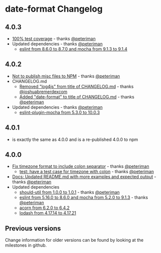 # date-format Changelog

## 4.0.3

- [100% test coverage](https://github.com/nomiddlename/date-format/pull/42) - thanks [@peteriman](https://github.com/peteriman)
- Updated dependencies - thanks [@peteriman](https://github.com/peteriman)
  - [eslint from 8.6.0 to 8.7.0 and mocha from 9.1.3 to 9.1.4](https://github.com/nomiddlename/date-format/pull/41) 

## 4.0.2

- [Not to publish misc files to NPM](https://github.com/nomiddlename/date-format/pull/39) - thanks [@peteriman](https://github.com/peteriman)
- CHANGELOG.md
  - [Removed "log4js" from title of CHANGELOG.md](https://github.com/nomiddlename/date-format/pull/37) - thanks [@joshuabremerdexcom](https://github.com/joshuabremerdexcom)
  - [Added "date-format" to title of CHANGELOG.md](https://github.com/nomiddlename/date-format/commit/64a95d0386853692d7d65174f94a0751e775f7ce#diff-06572a96a58dc510037d5efa622f9bec8519bc1beab13c9f251e97e657a9d4ed) - thanks [@peteriman](https://github.com/peteriman)
- Updated dependencies - thanks [@peteriman](https://github.com/peteriman)
  - [eslint-plugin-mocha from 5.3.0 to 10.0.3](https://github.com/nomiddlename/date-format/pull/38) 

## 4.0.1

- is exactly the same as 4.0.0 and is a re-published 4.0.0 to npm

## 4.0.0

- [Fix timezone format to include colon separator](https://github.com/nomiddlename/date-format/pull/27) - thanks [@peteriman](https://github.com/peteriman)
  - [test: have a test case for timezone with colon](https://github.com/nomiddlename/date-format/pull/32) - thanks [@peteriman](https://github.com/peteriman)
- [Docs: Updated README.md with more examples and expected output](https://github.com/nomiddlename/date-format/pull/33) - thanks [@peteriman](https://github.com/peteriman)
- Updated dependencies
  - [should-util from 1.0.0 to 1.0.1](https://github.com/nomiddlename/date-format/pull/31) - thanks [@peteriman](https://github.com/peteriman)
  - [eslint from 5.16.0 to 8.6.0 and mocha from 5.2.0 to 9.1.3](https://github.com/nomiddlename/date-format/pull/30) - thanks [@peteriman](https://github.com/peteriman)
  - [acorn from 6.2.0 to 6.4.2](https://github.com/nomiddlename/date-format/pull/29)
  - [lodash from 4.17.14 to 4.17.21](https://github.com/nomiddlename/date-format/pull/26)

## Previous versions

Change information for older versions can be found by looking at the milestones in github.
